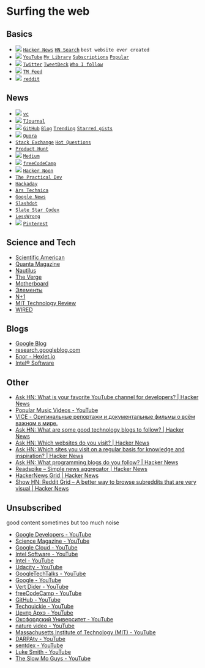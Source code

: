 # Surfing the web
## Basics
- ![](https://cdn2.iconfinder.com/data/icons/social-flat-buttons-3/512/hacker_news-16.png) [`Hacker News`](https://news.ycombinator.com/) [`HN Search`](https://hn.algolia.com) `best website ever created`
- ![](https://user-images.githubusercontent.com/5549677/35476729-c822ad14-03c5-11e8-8048-27546e3c1df5.png) [`YouTube`](https://www.youtube.com/) [`My Library`](https://www.youtube.com/channel/UCbgKryv4gdpJJ7_Rg5i2xyg/playlists?sort=dd&shelf_id=0&view=1) [`Subscriptions`](https://www.youtube.com/channel/UCbgKryv4gdpJJ7_Rg5i2xyg/channels?view=56&shelf_id=3) [`Popular`](https://www.youtube.com/channel/UCF0pVplsI8R5kcAqgtoRqoA)
- ![](https://user-images.githubusercontent.com/5549677/35476689-507ba248-03c5-11e8-9d70-4987c28fb98e.png) [`Twitter`](https://twitter.com) [`TweetDeck`](https://tweetdeck.twitter.com/) [`Who I follow`](https://twitter.com/tandavaya/following)
- ![](https://user-images.githubusercontent.com/5549677/35523317-a52df49c-052f-11e8-9729-79834a60470b.png) [`TM Feed`](http://tmfeed.ru/)
- ![](https://cdn2.iconfinder.com/data/icons/social-flat-buttons-3/512/reddit-16.png) [`reddit`](https://www.reddit.com/)

## News
- ![](https://user-images.githubusercontent.com/5549677/35523807-c6564dbc-0530-11e8-8fa2-a7e454246149.png) [`vc`](https://vc.ru/)
- ![](https://user-images.githubusercontent.com/5549677/35523712-82d5a600-0530-11e8-8387-5743dc6eccc2.png) [`TJournal`](https://tjournal.ru/)
- ![](https://user-images.githubusercontent.com/5549677/35523115-20f4540a-052f-11e8-9db5-8e93906014aa.png) [`GitHub`](https://github.com/) [`Blog`](https://github.com/blog/category/all) [`Trending`](https://github.com/trending) [`Starred gists`](https://gist.github.com/starred)
- ![](https://user-images.githubusercontent.com/5549677/35523233-712cdb0e-052f-11e8-9a25-6bf717dee538.png) [`Quora`](https://www.quora.com/)
- [`Stack Exchange`](http://stackexchange.com/sites) [`Hot Questions`](https://stackexchange.com/questions?tab=hot)
- [`Product Hunt`](https://www.producthunt.com/)
- ![](https://user-images.githubusercontent.com/5549677/35523545-26a6445c-0530-11e8-8f15-d2080f2b657c.png) [`Medium`](https://medium.com/)
- ![](https://user-images.githubusercontent.com/5549677/35524099-8624072e-0531-11e8-8465-57b2245ad0dc.jpeg) [`freeCodeCamp`](https://medium.freecodecamp.com/)
- ![](https://user-images.githubusercontent.com/5549677/35524098-8605beae-0531-11e8-850e-f44f24147472.jpeg) [`Hacker Noon`](https://hackernoon.com/)
- [`The Practical Dev`](https://dev.to/)
- [`Hackaday`](http://hackaday.com/)
- [`Ars Technica`](https://arstechnica.com/)
- [`Google News`](https://news.google.com/news/sfy?ned=us&hl=en&gl=US)
- [`Slashdot`](https://slashdot.org/)
- [`Slate Star Codex`](http://slatestarcodex.com/)
- [`LessWrong`](https://www.lesserwrong.com/)
- ![](https://user-images.githubusercontent.com/5549677/35523961-1d9a3ffc-0531-11e8-95ad-13912fbead36.png) [`Pinterest`](https://ru.pinterest.com/)

## Science and Tech
- [Scientific American](https://www.scientificamerican.com/)
- [Quanta Magazine](https://www.quantamagazine.org/)
- [Nautilus](http://nautil.us/)
- [The Verge](http://www.theverge.com/)
- [Motherboard](https://motherboard.vice.com/en_us)
- [Элементы](http://elementy.ru/)
- [N+1](https://nplus1.ru/)
- [MIT Technology Review](https://www.technologyreview.com/)
- [WIRED](https://www.wired.com/)

## Blogs
- [Google Blog](https://blog.google/)
- [research.googleblog.com](https://research.googleblog.com/)
- [Блог - Hexlet.io](https://ru.hexlet.io/blog)
- [Intel® Software](https://software.intel.com/en-us)

## Other
- [Ask HN: What is your favorite YouTube channel for developers? | Hacker News](https://news.ycombinator.com/item?id=16224165&utm_source=hackernewsletter&utm_medium=email&utm_term=ask_hn)
- [Popular Music Videos - YouTube](https://www.youtube.com/playlist?list=PLFgquLnL59alCl_2TQvOiD5Vgm1hCaGSI)
- [VICE - Оригинальные репортажи и документальные фильмы о всём важном в мире.](https://www.vice.com/ru)
- [Ask HN: What are some good technology blogs to follow? | Hacker News](https://news.ycombinator.com/item?id=13849430)
- [Ask HN: Which websites do you visit? | Hacker News](https://news.ycombinator.com/item?id=14378536)
- [Ask HN: Which sites you visit on a regular basis for knowledge and inspiration? | Hacker News](https://news.ycombinator.com/item?id=14724092)
- [Ask HN: What programming blogs do you follow? | Hacker News](https://news.ycombinator.com/item?id=14842276)
- [Readspike – Simple news aggregator | Hacker News](https://news.ycombinator.com/item?id=15532469)
- [HackerNews Grid | Hacker News](https://news.ycombinator.com/item?id=15078605)
- [Show HN: Reddit Grid – A better way to browse subreddits that are very visual | Hacker News](https://news.ycombinator.com/item?id=15337342)

## Unsubscribed 
good content sometimes but too much noise
- [Google Developers - YouTube](https://www.youtube.com/user/GoogleDevelopers)
- [Science Magazine - YouTube](https://www.youtube.com/user/ScienceMag)
- [Google Cloud - YouTube](https://www.youtube.com/user/googlecloudplatform)
- [Intel Software - YouTube](https://www.youtube.com/user/intelswnetwork)
- [Intel - YouTube](https://www.youtube.com/user/channelintel)
- [Udacity - YouTube](https://www.youtube.com/user/Udacity)
- [GoogleTechTalks - YouTube](https://www.youtube.com/user/GoogleTechTalks/videos?flow=grid&sort=p&view=0)
- [Google - YouTube](https://www.youtube.com/user/Google)
- [Vert Dider - YouTube](https://www.youtube.com/channel/UCY6zVRa3Km52bsBmpyQnk6A)
- [freeCodeCamp - YouTube](https://www.youtube.com/channel/UC8butISFwT-Wl7EV0hUK0BQ)
- [GitHub - YouTube](https://www.youtube.com/user/github)
- [Techquickie - YouTube](https://www.youtube.com/user/Techquickie)
- [Центр Архэ - YouTube](https://www.youtube.com/channel/UCY41Iz96tJZMEp1qyLH-LYQ)
- [Оксфордский Университет - YouTube](https://www.youtube.com/user/rusoxford)
- [nature video - YouTube](https://www.youtube.com/user/NatureVideoChannel)
- [Massachusetts Institute of Technology (MIT) - YouTube](https://www.youtube.com/user/MITNewsOffice)
- [DARPAtv - YouTube](https://www.youtube.com/user/DARPAtv)
- [sentdex - YouTube](https://www.youtube.com/user/sentdex)
- [Luke Smith - YouTube](https://www.youtube.com/channel/UC2eYFnH61tmytImy1mTYvhA)
- [The Slow Mo Guys - YouTube](https://www.youtube.com/user/theslowmoguys)
